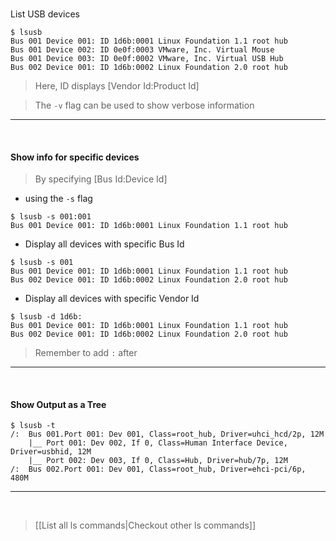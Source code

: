 
</br>

List USB devices

```shell ln:False
$ lsusb
Bus 001 Device 001: ID 1d6b:0001 Linux Foundation 1.1 root hub
Bus 001 Device 002: ID 0e0f:0003 VMware, Inc. Virtual Mouse
Bus 001 Device 003: ID 0e0f:0002 VMware, Inc. Virtual USB Hub
Bus 002 Device 001: ID 1d6b:0002 Linux Foundation 2.0 root hub
```

> Here, ID displays [Vendor Id:Product Id]

> The `-v` flag can be used to show verbose information

---

</br>

#### Show info for specific devices

> By specifying [Bus Id:Device Id]
- using the `-s` flag
```shell ln:False
$ lsusb -s 001:001
Bus 001 Device 001: ID 1d6b:0001 Linux Foundation 1.1 root hub
```

- Display all devices with specific Bus Id
```shell ln:False
$ lsusb -s 001
Bus 001 Device 001: ID 1d6b:0001 Linux Foundation 1.1 root hub
Bus 002 Device 001: ID 1d6b:0002 Linux Foundation 2.0 root hub
```

- Display all devices with specific Vendor Id
```shell ln:False
$ lsusb -d 1d6b:
Bus 001 Device 001: ID 1d6b:0001 Linux Foundation 1.1 root hub
Bus 002 Device 001: ID 1d6b:0002 Linux Foundation 2.0 root hub
```
> Remember to add `:` after

---

</br>

#### Show Output as a Tree

```shell ln:False
$ lsusb -t
/:  Bus 001.Port 001: Dev 001, Class=root_hub, Driver=uhci_hcd/2p, 12M
    |__ Port 001: Dev 002, If 0, Class=Human Interface Device, Driver=usbhid, 12M
    |__ Port 002: Dev 003, If 0, Class=Hub, Driver=hub/7p, 12M
/:  Bus 002.Port 001: Dev 001, Class=root_hub, Driver=ehci-pci/6p, 480M
```

---

</br>

> [[List all ls commands|Checkout other ls commands]]